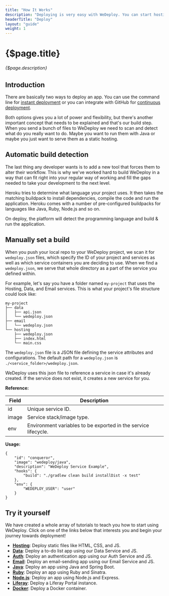 ```yaml
---
title: "How It Works"
description: "Deploying is very easy with WeDeploy. You can start hosting your static files, building a database, or even sending an email within a couple of minutes!"
headerTitle: "Deploy"
layout: "guide"
weight: 1
---
```


# {$page.title}

###### {$page.description}

<article id="1">

## Introduction

There are basically two ways to deploy an app. You can use the command line for [instant deployment](/docs/deploy/instant-deployment.html) or you can integrate with GitHub for [continuous deployment](/docs/deploy/continuous-deployment.html).

Both options gives you a lot of power and flexibility, but there's another important concept that needs to be explained and that's our build step. When you send a bunch of files to WeDeploy we need to scan and detect what do you really want to do. Maybe you want to run them with Java or maybe you just want to serve them as a static hosting.

</article>

<article id="2">

## Automatic build detection

The last thing any developer wants is to add a new tool that forces them to alter their workflow. This is why we've worked hard to build WeDeploy in a way that can fit right into your regular way of working and fill the gaps needed to take your development to the next level.

Heroku tries to determine what language your project uses. It then takes the matching buildpack to install dependencies, compile the code and run the application. Heroku comes with a number of pre-configured buildpacks for languages like Java, Ruby, Node.js and so on.

On deploy, the platform will detect the programming language and build & run the application.

</article>

<article id="3">

## Manually set a build

When you push your local repo to your WeDeploy project, we scan it for `wedeploy.json` files, which specify the ID of your project and services as well as which service containers you are deciding to use. When we find a `wedeploy.json`, we serve that whole directory as a part of the service you defined within.

For example, let's say you have a folder named `my-project` that uses the Hosting, Data, and Email services. This is what your project's file structure could look like:

```
my-project
├── data
│   ├── api.json
│   └── wedeploy.json
├── email
│   └── wedeploy.json
└── hosting
    ├── wedeploy.json
    ├── index.html
    └── main.css
```

The `wedeploy.json` file is a JSON file defining the service attributes and configurations. The default path for a `wedeploy.json` is `./<service_folder>/wedeploy.json`.

WeDeploy uses this json file to reference a service in case it's already created. If the service does not exist, it creates a new service for you.

**Reference:**

| Field | Description |
| ----- | ----------- |
| id    | Unique service ID. |
| image | Service stack/image type. |
| env   | Environment variables to be exported in the service lifecycle. |

**Usage:**

```application/json
{
	"id": "conqueror",
	"image": "wedeploy/java",
	"description": "WeDeploy Service Example",
	"hooks": {
		"build": "./gradlew clean build installDist -x test"
	},
	"env": {
		"WEDEPLOY_USER": "user"
	}
}
```

</article>

<article id="4">

## Try it yourself

We have created a whole array of tutorials to teach you how to start using WeDeploy. Click on one of the links below that interests you and begin your journey towards deployment!

* **<a data-senna-off target="_blank" href="/tutorials/hosting/">Hosting</a>**: Deploy static files like HTML, CSS, and JS.
* **<a data-senna-off target="_blank" href="/tutorials/data-web/">Data</a>**: Deploy a to-do list app using our Data Service and JS.
* **<a data-senna-off target="_blank" href="/tutorials/auth-web/">Auth</a>**: Deploy an authentication app using our Auth Service and JS.
* **<a data-senna-off target="_blank" href="/tutorials/email-web/">Email</a>**: Deploy an email-sending app using our Email Service and JS.
* **<a data-senna-off target="_blank" href="/tutorials/java/">Java</a>**: Deploy an app using Java and Spring Boot.
* **<a data-senna-off target="_blank" href="/tutorials/ruby/">Ruby</a>**: Deploy an app using Ruby and Sinatra.
* **<a data-senna-off target="_blank" href="/tutorials/nodejs/">Node.js</a>**: Deploy an app using Node.js and Express.
* **<a data-senna-off target="_blank" href="/tutorials/liferay/">Liferay</a>**: Deploy a Liferay Portal instance.
* **<a data-senna-off target="_blank" href="/tutorials/docker/">Docker</a>**: Deploy a Docker container.

</article>
